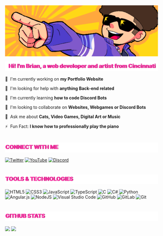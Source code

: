<p id="banner"></p>
  
<a href="#banner">![banner](https://github.com/ihky/ihky/blob/main/banner.png)</a>

<p id="intro"></p>
  
<a href="#intro">![Hi! I'm Brian, a software developer and artist from Cincinnati](https://github.com/ihky/ihky/blob/main/pfl-intro.png)</a>
  
🔭 &nbsp;I'm currently working on **my Portfolio Website**
  

🤝 &nbsp;I'm looking for help with **anything Back-end related**
  

🌱 &nbsp;I'm currently learning **how to code Discord Bots**
  

👯 &nbsp;I'm looking to collaborate on **Websites, Webgames or Discord Bots**
  

💬 &nbsp;Ask me about **Cats, Video Games, Digital Art or Music**
  

⚡ &nbsp;Fun Fact: **I know how to professionally play the piano**
#

<p id="connect"></p>
  
<a href="#connect">![Connect with me](https://github.com/ihky/ihky/blob/main/pfl-connect.png)</a>
  
<a href="https://twitter.com/itzihky">![Twitter](https://img.shields.io/badge/TWITTER-%231DA1F2.svg?style=for-the-badge&logo=Twitter&logoColor=white)</a>
<a href="https://www.youtube.com/channel/UCic4Y686b5TnTk-xs0mLSGg">![YouTube](https://img.shields.io/badge/YOUTUBE-%23FF0000.svg?style=for-the-badge&logo=YouTube&logoColor=white)</a>
<a href="https://discord.gg/eCcKpBcFcb">![Discord](https://img.shields.io/badge/DISCORD-%237289DA.svg?style=for-the-badge&logo=discord&logoColor=white)</a>

#
  
<p id="tools"></p>
  
<a href="#tools">![Tools & Technologies](https://github.com/ihky/ihky/blob/main/pfl-tools.png)</a>

![HTML5](https://img.shields.io/badge/html5-%23E34F26.svg?style=for-the-badge&logo=html5&logoColor=white)
![CSS3](https://img.shields.io/badge/css3-%231572B6.svg?style=for-the-badge&logo=css3&logoColor=white)
![JavaScript](https://img.shields.io/badge/javascript-%23323330.svg?style=for-the-badge&logo=javascript&logoColor=%23F7DF1E)
![TypeScript](https://img.shields.io/badge/typescript-%23007ACC.svg?style=for-the-badge&logo=typescript&logoColor=white)
![C](https://img.shields.io/badge/c-%2300599C.svg?style=for-the-badge&logo=c&logoColor=white)
![C#](https://img.shields.io/badge/c%23-%23239120.svg?style=for-the-badge&logo=c-sharp&logoColor=white)
![Python](https://img.shields.io/badge/python-3670A0?style=for-the-badge&logo=python&logoColor=ffdd54)
![Angular.js](https://img.shields.io/badge/angular.js-%23E23237.svg?style=for-the-badge&logo=angularjs&logoColor=white)
![NodeJS](https://img.shields.io/badge/node.js-6DA55F?style=for-the-badge&logo=node.js&logoColor=white)
![Visual Studio Code](https://img.shields.io/badge/Visual%20Studio%20Code-0078d7.svg?style=for-the-badge&logo=visual-studio-code&logoColor=white)
![GitHub](https://img.shields.io/badge/github-%23121011.svg?style=for-the-badge&logo=github&logoColor=white)
![GitLab](https://img.shields.io/badge/gitlab-%23181717.svg?style=for-the-badge&logo=gitlab&logoColor=white)
![Git](https://img.shields.io/badge/git-%23F05033.svg?style=for-the-badge&logo=git&logoColor=white)
  
#
  
<p id="stats"></p>
  
<a href="#stats">![Github Stats](https://github.com/ihky/ihky/blob/main/pfl-stats.png)</a>

<img height="150px" src="https://github-readme-stats.vercel.app/api?username=ihky&hide_border=true&show_icons=true&include_all_commits=true&count_private=true&line_height=24&text_color=0d1117&icon_color=0d1117&bg_color=ffd916&title_color=0d1117"/> <img height="150px" src="https://github-readme-stats.vercel.app/api/top-langs/?username=ihky&hide=html&hide_border=true&card_width=320&layout=compact&langs_count=7&text_color=0d1117&icon_color=0d1117&bg_color=ffd916&title_color=0d1117"/>
